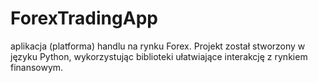 # ForexTradingApp
aplikacja (platforma) handlu na rynku Forex. Projekt został stworzony w języku Python, wykorzystując biblioteki ułatwiające interakcję z rynkiem finansowym.
